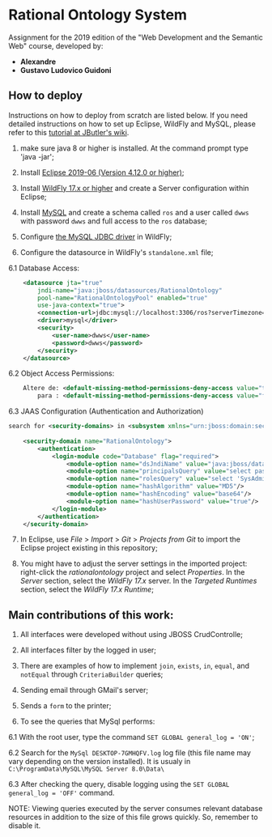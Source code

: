 # Rational Ontology System
Assignment for the 2019 edition of the "Web Development and the Semantic Web" course, developed by:
* **Alexandre**
* **Gustavo Ludovico Guidoni**

## How to deploy

Instructions on how to deploy from scratch are listed below. If you need detailed instructions on how to set up Eclipse, WildFly and MySQL, please refer to this [tutorial at JButler's wiki](https://github.com/dwws-ufes/jbutler/wiki/Tutorial%3A-a-Java-EE-Web-Profile-application-with-JButler%2C-part-1).

1. make sure java 8 or higher is installed. At the command prompt type 'java -jar';

2. Install [Eclipse 2019-06 (Version 4.12.0 or higher)](http://www.eclipse.org/);

3. Install [WildFly 17.x or higher](http://wildfly.org) and create a Server configuration within Eclipse;

4. Install [MySQL](http://www.mysql.com/products/community/) and create a schema called `ros` and a user called `dwws` with password `dwws` and full access to the `ros` database;

5. Configure [the MySQL JDBC driver](http://dev.mysql.com/downloads/connector/j/) in WildFly;

6. Configure the datasource in WildFly's `standalone.xml` file;

6.1 Database Access:
```XML
  	<datasource jta="true"
		jndi-name="java:jboss/datasources/RationalOntology"
		pool-name="RationalOntologyPool" enabled="true"
		use-java-context="true">
		<connection-url>jdbc:mysql://localhost:3306/ros?serverTimezone=UTC</connection-url>
		<driver>mysql</driver>
		<security>
			<user-name>dwws</user-name>
			<password>dwws</password>
		</security>
	</datasource>
```

6.2 Object Access Permissions:
```XML
	Altere de: <default-missing-method-permissions-deny-access value="true"/>
	    para : <default-missing-method-permissions-deny-access value="false"/>
```

6.3 JAAS Configuration (Authentication and Authorization)
```XML
search for <security-domains> in <subsystem xmlns="urn:jboss:domain:security:x.x"> tag (x.x is the version), and add:
	
	<security-domain name="RationalOntology">
		<authentication>
			<login-module code="Database" flag="required">
				<module-option name="dsJndiName" value="java:jboss/datasources/RationalOntology"/>
				<module-option name="principalsQuery" value="select password from user where email=?"/>
				<module-option name="rolesQuery" value="select 'SysAdmin', 'Roles' from user where email=?"/>
				<module-option name="hashAlgorithm" value="MD5"/>
				<module-option name="hashEncoding" value="base64"/>
				<module-option name="hashUserPassword" value="true"/>
			</login-module>
		</authentication>
	</security-domain>
```


7. In Eclipse, use _File_ > _Import_ > _Git_ > _Projects from Git_ to import the Eclipse project existing in this repository;

8. You might have to adjust the server settings in the imported project: right-click the _rationalontology_ project and select _Properties_. In the _Server_ section, select the _WildFly 17.x_ server. In the _Targeted Runtimes_ section, select the _WildFly 17.x Runtime_;

## Main contributions of this work:
1. All interfaces were developed without using JBOSS CrudControlle;

2. All interfaces filter by the logged in user;

3. There are examples of how to implement `join`, `exists`, `in`, `equal`, and `notEqual` through `CriteriaBuilder` queries;

4. Sending email through GMail's server;

5. Sends a `form` to the printer;

6. To see the queries that MySql performs:

6.1 With the root user, type the command `SET GLOBAL general_log = 'ON'`;

6.2 Search for the `MySql DESKTOP-7GMHQFV.log` log file (this file name may vary depending on the version installed). It is usualy in `C:\ProgramData\MySQL\MySQL Server 8.0\Data\`

6.3 After checking the query, disable logging using the `SET GLOBAL general_log = 'OFF'` command.

NOTE: Viewing queries executed by the server consumes relevant database resources in addition to the size of this file grows quickly. So, remember to disable it.
